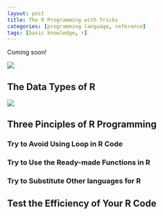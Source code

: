```yaml
---
layout: post
title: The R Programming with Tricks
categories: [programming language, reference]
tags: [basic knowledge, r]
---
```


Coming soon!

![](http://i.imgur.com/LlQQcdf.jpg)

## The Data Types of R

![](http://i.imgur.com/fnHThng.png)

## Three Pinciples of R Programming

### Try to Avoid Using Loop in R Code 

### Try to Use the Ready-made Functions in R

### Try to Substitute Other languages for R

## Test the Efficiency of Your R Code



